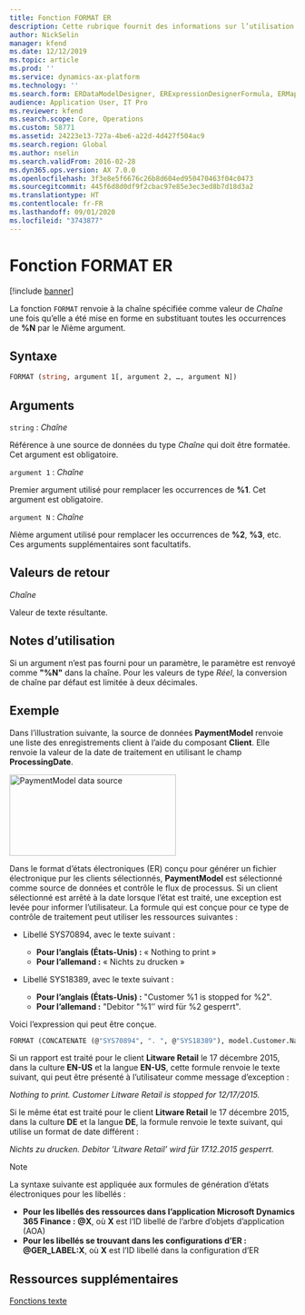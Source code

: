 ```yaml
---
title: Fonction FORMAT ER
description: Cette rubrique fournit des informations sur l’utilisation de la fonction FORMAT États électroniques (ER).
author: NickSelin
manager: kfend
ms.date: 12/12/2019
ms.topic: article
ms.prod: ''
ms.service: dynamics-ax-platform
ms.technology: ''
ms.search.form: ERDataModelDesigner, ERExpressionDesignerFormula, ERMappedFormatDesigner, ERModelMappingDesigner
audience: Application User, IT Pro
ms.reviewer: kfend
ms.search.scope: Core, Operations
ms.custom: 58771
ms.assetid: 24223e13-727a-4be6-a22d-4d427f504ac9
ms.search.region: Global
ms.author: nselin
ms.search.validFrom: 2016-02-28
ms.dyn365.ops.version: AX 7.0.0
ms.openlocfilehash: 3f3e8e5f6676c26b8d604ed950470463f04c0473
ms.sourcegitcommit: 445f6d8d0df9f2cbac97e85e3ec3ed8b7d18d3a2
ms.translationtype: HT
ms.contentlocale: fr-FR
ms.lasthandoff: 09/01/2020
ms.locfileid: "3743877"
---
```

# <a name="format-er-function"></a>Fonction FORMAT ER

[!include [banner](../includes/banner.md)]

La fonction `FORMAT` renvoie à la chaîne spécifiée comme valeur de *Chaîne* une fois qu’elle a été mise en forme en substituant toutes les occurrences de **%N** par le *N*ième argument.

## <a name="syntax"></a>Syntaxe

```vb
FORMAT (string, argument 1[, argument 2, …, argument N])
```

## <a name="arguments"></a>Arguments

`string` : *Chaîne*

Référence à une source de données du type *Chaîne* qui doit être formatée. Cet argument est obligatoire.

`argument 1` : *Chaîne*

Premier argument utilisé pour remplacer les occurrences de **%1**. Cet argument est obligatoire.

`argument N` : *Chaîne*

*N*ième argument utilisé pour remplacer les occurrences de **%2**, **%3**, etc. Ces arguments supplémentaires sont facultatifs.

## <a name="return-values"></a>Valeurs de retour

*Chaîne*

Valeur de texte résultante.

## <a name="usage-notes"></a>Notes d’utilisation

Si un argument n’est pas fourni pour un paramètre, le paramètre est renvoyé comme **"%N"** dans la chaîne. Pour les valeurs de type *Réel*, la conversion de chaîne par défaut est limitée à deux décimales.

## <a name="example"></a>Exemple

Dans l’illustration suivante, la source de données **PaymentModel** renvoie une liste des enregistrements client à l’aide du composant **Client**. Elle renvoie la valeur de la date de traitement en utilisant le champ **ProcessingDate**.

<a href="./media/picture-format-datasource.jpg"><img src="./media/picture-format-datasource.jpg" alt="PaymentModel data source" class="alignnone wp-image-290751 size-full" width="293" height="143" /></a>

Dans le format d’états électroniques (ER) conçu pour générer un fichier électronique pur les clients sélectionnés, **PaymentModel** est sélectionné comme source de données et contrôle le flux de processus. Si un client sélectionné est arrêté à la date lorsque l’état est traité, une exception est levée pour informer l’utilisateur. La formule qui est conçue pour ce type de contrôle de traitement peut utiliser les ressources suivantes :

- Libellé SYS70894, avec le texte suivant :

    - **Pour l’anglais (États-Unis) :** « Nothing to print »
    - **Pour l’allemand :** « Nichts zu drucken »

- Libellé SYS18389, avec le texte suivant :

    - **Pour l’anglais (États-Unis) :** "Customer %1 is stopped for %2".
    - **Pour l’allemand :** "Debitor "%1’’ wird für %2 gesperrt".

Voici l’expression qui peut être conçue.

```vb
FORMAT (CONCATENATE (@"SYS70894", ". ", @"SYS18389"), model.Customer.Name, DATETIMEFORMAT (model.ProcessingDate, "d"))
```

Si un rapport est traité pour le client **Litware Retail** le 17 décembre 2015, dans la culture **EN-US** et la langue **EN-US**, cette formule renvoie le texte suivant, qui peut être présenté à l’utilisateur comme message d’exception :

*Nothing to print. Customer Litware Retail is stopped for 12/17/2015.*

Si le même état est traité pour le client **Litware Retail** le 17 décembre 2015, dans la culture **DE** et la langue **DE**, la formule renvoie le texte suivant, qui utilise un format de date différent :

*Nichts zu drucken. Debitor ’Litware Retail’ wird für 17.12.2015 gesperrt.*

>[!NOTE]
> La syntaxe suivante est appliquée aux formules de génération d’états électroniques pour les libellés :
>
> - **Pour les libellés des ressources dans l’application Microsoft Dynamics 365 Finance :** **\@X**, où **X** est l’ID libellé de l’arbre d’objets d’application (AOA)
> - **Pour les libellés se trouvant dans les configurations d’ER :** **@GER_LABEL:X**, où **X** est l’ID libellé dans la configuration d’ER

## <a name="additional-resources"></a>Ressources supplémentaires

[Fonctions texte](er-functions-category-text.md)
